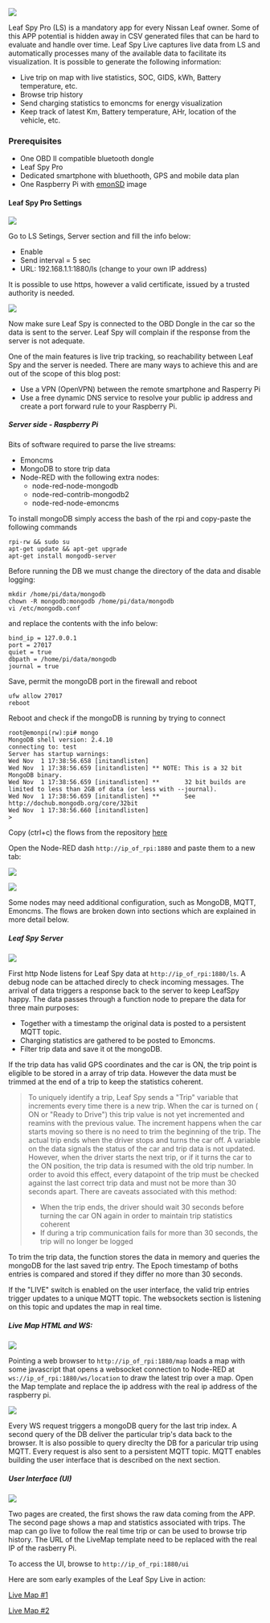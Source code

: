 
![](https://lh3.googleusercontent.com/CsLHWdHVCAt-KWosWwc9-U9d_5u-2AwKIA5Yspvs9L9l-1WvFBqrrtVBkw766DT01YPL80Mn1mgPjrkYWK_gCjqswhHi05O1NKdt_l00czVyBYA4BrTskUvk5D7nyN4kc3E-RCVl149SK3_fdVHPJplLq_2GjJcuKt6h0ktB3FyIUtuOjC8PyMH4-K5uX3bKFcKoumoq92WeG-AB8poxMcXqRfYeDrydJax_R_i7oFCGrDGi88ssbCChICJ-oxM3z0g37LO5c0QWPof7TH2AJ6am_bEZpnZdi4LaTfOMDGxyJgZpse7iBtqvUNpb9eAHG-7IC5I740IGKe0TGcp3gRwolPkYuHZgZhsKhKR7XFroSdavnfZ8bW1w4QVhXre6HsIMg0rqWK5tfsKEIGk-EUpfqbCIKrikobcNTJEdiouO81z1Ibav5dGu_yxgIDUth9mbsKnwRXmIJOCilmNo2Cj_W9uXMuldJSa2qf7pGKrXn3pSJ7G_pV5ynugSy6i1FVnfCLVzi9y2tYgIWU-lMYxn1jkkOjAr5jDDIp55KheO100zPxxJEgW6-G9hvHKG9qmwRfKUeugD02OTfrPkMlgM56O9-zY2PW0V50qW1Q9_nNHfwXSyY1cyLun8G80mv2_OLeZUlJI3NEfUZT34cJtkkphr7SnSZc4=w874-h233-no)

Leaf Spy Pro (LS) is a mandatory app for every Nissan Leaf owner. Some of this APP potential is hidden away in CSV generated files that can be hard to evaluate and handle over time.
Leaf Spy Live captures live data from LS and automatically processes many of the available data to facilitate its visualization.
It is possible to generate the following information:
- Live trip on map with live statistics, SOC, GIDS, kWh, Battery temperature, etc.
- Browse trip history
- Send charging statistics to emoncms for energy visualization
- Keep track of latest Km, Battery temperature, AHr, location of the vehicle, etc.





### Prerequisites

- One OBD II compatible bluetooth dongle
- Leaf Spy Pro
- Dedicated smartphone with bluethooth, GPS and mobile data plan
- One Raspberry Pi with [emonSD](https://github.com/openenergymonitor/emonpi/wiki/emonSD-pre-built-SD-card-Download-&-Change-Log) image 


#### Leaf Spy Pro Settings


![](https://lh3.googleusercontent.com/U3IWT1p4BnRmnbstUZ4a9926tldol-9HhCu2cBdK4Qr7e_Vqbzw58FEcwhbyWnEbivXX3Zz5Ah5JyuuFnkQakC2z42wc5QMuBYfcNi_fNthWn4y2eLl9ykfgPJUraTXmBm_X7lcMthVQhl51AgYLTg3X7Y6OXmTdH3ZLVd5IN8q8p9TK3K7kNQ3h1goLQG4Hdq5fk46x1Dzi0bk_XajALUa7tLyU7L1BbdGpTC2mhQcQVaDzxxHyvhtwtMaU_PaudxqWdvxwwMaXZWKo6Lx-5T-_JDQk8QylSEY6cbV25mMUG5b93ynepFfpfn8nAuEPQRHRWzZ5XlUU-5K7J4GScTo5Dt8PkibhRzetSpsMaWNkZ8ocni9XvTAkOOb60LjPtVsmnZpdVAD_GT-NUA3Rm8uqXXQlpklS1RikI3bibAHDi_rHriMKVNtUXr1rgEQbBF3Fmr4U_uJ9tx2SFoakIGBuriJ5NYEkwCiXHVyEEKNAkJ7BqEdwaaHKJNTO8QchVVJCgil-Fmm2K3VaUWogVlrKLbF8ktUK8rCOmXRhrHe8TI2rnIDHvJt47vh0Wa_kzfZC4YdcbqW8nrOT0SA85hBNlf4Si_BhbodLfaEXUWmI4ZqL0qGE-_IUTiOb0lYyvJlnLanZ6zG_O3Ifg4Zi5YN2iS1CzdEFqNo=w429-h364-no)

Go to LS Setings, Server section and fill the info below:

- Enable
- Send interval = 5 sec
- URL: 192.168.1.1:1880/ls (change to your own IP address)

It is possible to use https, however a valid certificate, issued by a trusted authority is needed.


![](https://lh3.googleusercontent.com/91wQlgf2gKfSZ-OmDvldh1GVEYHFWppWFOUDFdg7UVEeCvLLBOuzcdxVFji7V0iW5qKAfVW8Nswnhv32zo0l4zUipWbHNvT4bnbPulIPv75CwnYwXyuFfG-zY3FlCrhYijO-X-dlU1qlLYFIU8rvW7FA5D0RNWIdY4IaUa-70pUyficXUkEn0TmE4yelzvScs-tX6m5Ge6bEeq1OoufQf_hXL0yg08NlGqNtwlg64sYFtjP0DqB3G6xkjj-sML_HK-d9DPXpA-l8H2Q8pEVW62c2fKP6W1PmV37nTM1duvhCn6vdp04ZAM4AKxc_PFiiuD3W2A8UFI2-gRVs5A7Dnl5CMjgCW0-J8dBslkdts9H0axYtux0-kf_kyTkxb1uZCOymPAEYORxtGpDtYNgu-NYEKaQ3-Lt0gbLpZIZhJKd-nwnX4kDMCBZrln0HaN3qbnJDvQ3SyUsP_BCNtjfGOhW0-choZob5gHQoKvS4NRUDfheKOV9IxJxU6RO9H17_wQNde1zTaE93dvqKjWgPQcRxLbh9ufxha3wY3yR0JF8Upcbz-omZaVaZcsA-pD0zfGETWFIHPCFfLi_uHPtV46HRgcuzC0d6lBn3s3cGIoIDpfUMPm1v1An5YkSYeYTkguuGgdme5LpaWTEmhbwrLiCKg7hw1X0JtX8=w822-h417-no)

Now make sure Leaf Spy is connected to the OBD Dongle in the car so the data is sent to the server. 
Leaf Spy will complain if the response from the server is not adequate. 


One of the main features is live trip tracking, so reachability between Leaf Spy and the server is needed. There are many ways to achieve this and are out of the scope of this blog post:

- Use a VPN (OpenVPN) between the remote smartphone and Rasperry Pi
- Use a free dynamic DNS service to resolve your public ip address and create a port forward rule to your Raspberry Pi.






##### Server side - Raspberry Pi

Bits of software required to parse the live streams:

- Emoncms
- MongoDB to store trip data
- Node-RED with the following extra nodes:
  - node-red-node-mongodb
  - node-red-contrib-mongodb2
  - node-red-node-emoncms

  
To install mongoDB simply access the bash of the rpi and copy-paste the following commands  

```
rpi-rw && sudo su
apt-get update && apt-get upgrade
apt-get install mongodb-server
```

Before running the DB we must change the directory of the data and disable logging:

```
mkdir /home/pi/data/mongodb
chown -R mongodb:mongodb /home/pi/data/mongodb
vi /etc/mongodb.conf
```

and replace the contents with the info below:

```
bind_ip = 127.0.0.1
port = 27017
quiet = true
dbpath = /home/pi/data/mongodb
journal = true
```



Save, permit the mongoDB port in the firewall and reboot


```
ufw allow 27017
reboot
```
Reboot and check if the mongoDB is running by trying to connect

```
root@emonpi(rw):pi# mongo 
MongoDB shell version: 2.4.10
connecting to: test
Server has startup warnings: 
Wed Nov  1 17:38:56.658 [initandlisten] 
Wed Nov  1 17:38:56.659 [initandlisten] ** NOTE: This is a 32 bit MongoDB binary.
Wed Nov  1 17:38:56.659 [initandlisten] **       32 bit builds are limited to less than 2GB of data (or less with --journal).
Wed Nov  1 17:38:56.659 [initandlisten] **       See http://dochub.mongodb.org/core/32bit
Wed Nov  1 17:38:56.660 [initandlisten] 
> 

```


Copy (ctrl+c) the flows from the repository [here](https://github.com/apreb/leafspy-live/blob/master/Node-RED%20flows/flow)

Open the Node-RED dash `http://ip_of_rpi:1880` and paste them to a new tab:

![](https://lh3.googleusercontent.com/B1UDLos9pw9D8XyQI4Fg-0Ax7f67QbTm9aFyES5MjGWQ2cRjkeg2j4y7cSTLdDSVTiUq0wxlkWsQCKRzsJFvzlPHuSBNGZYi72slify-2gokJNdontUGZiTyuaKqzlhAVRgcjJTIYg14BRID3GblKc1KYmnZ9qH2ceSiAXi4o6WYbfNrLcDTKva1oEeQyYKxZn6C6ItdI3z392hx0QD8py86x2r9YPbHa4UkuyfBSLcVyV7hePynxd2ekMA_NYOaaP049yKqcmH_bevGwh_PEELHkoGyBNGADkEsZlr6SRmWi4xNPW-bb27DtoetITTS5PCMTlAZ03lzguuLtUzQmR-m_zxsGx1vkaQxHT517SASNNxDUJr5SbJ6i9iv7Cq586AbqqtL-ZjzgrqL2etuun_oYzOxOF87LHzCq0iRzI8pXdv7LREu6j-wpLUinDvnhuGht-6bTttgIIl8VVvjmhk2wtcg3ORYMJQgkbB0UGRgBBdcgQFLU9xziQ3cktyFQ9D4ESw2OhtiwaryoCBBo18EYXhyhaJSwp3X7Z_IhCr0CbXloRBFxeuxGkHJIm0LaOxxlmf78zKm97S3Xou2kbqsh1hKLHGpAKI-4_Ho-4dAWmY7gy9Qj6XIC06JXmsfMzHxJCpem4w6Xj728MW3a4T7CFgSHPhWc_w=w475-h162-no)

![](https://lh3.googleusercontent.com/n5CaQPr_hCPqOOCKnLhB56JNPY2AKprieC0plETFcs2kj8jLcZGmdTA1Y36DWHjAgrrQT74J7BCo1jKZjfUAUIs2hnhVcc9E1NCnfmdAMVYFJ_PvirciTNMnF-waOtwtxOpSEPguYx9ibrGU6hfhCYTqTF3cIH1SoKbdzUEieuYLr62a9c3pPG4rkGLS-GW8hKC4JMBtupmO5SerxA4BHL0OyJaKZN-sEVetoRVFqlrIydrfxvOCy9Tv3QImn1oLKIwJ2qmp38dEC1H1LGom3rykCgGXqQ-zVbQKas1cJ2vp9GkBCGVwJf5_hDZHhx_ajLBHpratjEm5un2q7ETBCEvHeqVkqP6MxQ4FIn96lJ_wZBnm3CwGj1p4vH4HcCMwgkWIp5D7AAdHmBzwvmI4cHMhOkclkHlIK5PUczZMvH8ZE9xv0yJVrVUFhdmgqmZ63V0TCYKk5exoPOPURKdw3Cz8GQpIp4rGNubYkPat54tH9kWWPgv2ohMxb5TrKMtGf349FEVNzl2434410qn3DrZ7Y6Bubdby25fs7xHAiHLAXhzk8gKPpX7uPt1vArIa1pE5pkBPZ4Q9ZYCHSD8Xj786KW0kMswZaUnxwcdLoiR9L5fD9unS-K5-lRrFSckeFFLhZekKIWRrUKl5_euLuYMZDo1iZG0g1Ys=w947-h459-no)


Some nodes may need additional configuration, such as MongoDB, MQTT, Emoncms.
The flows are broken down into sections which are explained in more detail below.



##### Leaf Spy Server

![](https://lh3.googleusercontent.com/zUiJtrK95MObSq_orQsD-u0aEEzoBqOJpanC1Rv8Zevv8rEWJtJWJpV_F6vWac8U1Wt55xaQx-QPCuH-JpS084fhQEUxys8no71tRnCzAxypUZHGuOYtRuMpxYgIH4nkqTn37U64v81Hvvu0EFVVjGBJQhQ-hQdtQgaoThnTs0SdUz6Hs5CDtvCyVZH-D2Gjlkv97Dw9vG65Pt0q-8mUNNdz4oKOpiWRT3oe1hgiAchDhSMxEYhP5_JSzkDbSPRoo_HE6D3aZ1N54yEcrCVXj09uCqMblW42_f50UNQ7mtU_W6giE36hUq0zC11ZbBuuI_BgXISVW-yN4njJLydB55hUktYjWop0gX6sMzQR9_2amtTn8gJPOUSwk8emOLLDcFVCHhpZoy_xvSStrAnwx0BT2izh57ifCNpzqAmeFK8bPNt0JhSYZnso77Qt2SDFRbdk7-Oaulrye25SjnxEkoMf4ZayODJrDwg8pX1GErLS_buDOmvfkSJLI-BzHDkZ0j1zT6hRW-Zg7MeaVLlOUMgXurBhzOFn_8QCe323ela_9UodP4r2EiNiIT-k3diYBrN5c7EiMlhoSd8kqgqtwDsqfQ9UV-_DrHBA3RrmYzSnLzHAAkhm1ZrXNVW5emuWmNt4_KA_6SFtBKde5vl8fqxcq4DJME_nPlc=w720-h394-no)

First http Node listens for Leaf Spy data at `http://ip_of_rpi:1880/ls`. A debug node can be attached direcly to check incoming messages.
The arrival of data triggers a response back to the server to keep LeafSpy happy. The data passes through a function node to prepare the data for three main purposes:

 - Together with a timestamp the original data is posted to a persistent MQTT topic.
 - Charging statistics are gathered to be posted to Emoncms.
 - Filter trip data and save it ot the mongoDB.

If the trip data has valid GPS coordinates and the car is ON, the trip point is eligible to be stored in a array of trip data. However the data must be trimmed at the end of a trip to keep the statistics coherent. 


>To uniquely identify a trip, Leaf Spy sends a "Trip" variable that increments every time there is a new trip. When the car is turned on ( ON or "Ready to Drive") this trip value is not yet incremented and reamins with the previous value. The increment happens when the car starts moving so there is no need to trim the beginning of the trip. The actual trip ends when the driver stops and turns the car off. A variable on the data signals the status of the car and trip data is not updated. However, when the driver starts the next trip, or if it turns the car to the ON position, the trip data is resumed with the old trip number. In order to avoid this effect, every datapoint of the trip must be checked against the last correct trip data and must not be more than 30 seconds apart. There are caveats associated with this method:
> 
>- When the trip ends, the driver should wait 30 seconds before turning the car ON again in order to maintain trip statistics coherent
>- If during a trip communication fails for more than 30 seconds, the trip will no longer be logged 


To trim the trip data, the function stores the data in memory and queries the mongoDB for the last saved trip entry. 
The Epoch timestamp of boths entries is compared and stored if they differ no more than 30 seconds.
 
If the "LIVE" switch is enabled on the user interface, the valid trip entries trigger updates to a unique MQTT topic. The websockets section is listening on this topic and updates the map in real time.


##### Live Map HTML and WS:

![](https://lh3.googleusercontent.com/UP9p01mRo-ExQ1cV6LCyDQ0zASOE3SaIO8gVRHiSzIng5ZTOq1ElwXxgEkBSrSnj6Fs8VpTz9Yt5pla0ASkdeOSxdcuLmUIrKC0bDUuwOH3X_YdFRvgbU7ZWNb1GqPlvDjwf0lWXMDbBtzCYkJ0U3wLFOe0pNKX8hfl4RccX10K3Y6VrGVFZhLXPo6bej3bHLuU1luCiUx3hN0FWQC8_ImNogKkPXN5_7_aSCg_490tThhKxOyt24bETMUyZMDZMMwTKCFZbK6N7615VQib8cgin4IaGlB0roiYfz1nn-9eQx-_NYDmd5aEUgitH6k-izS4I3c4kBIqEbrvvQgBzNHXNytEllmiJR0rAOsWoCMbaisu2L-1F_RIjJ_L8STKm8Wtn2NQwyE7VdwAa1FjDGVGG1zoKakxStdOEJg2nE6P6SnQvD1cKpl9j08TT1Uho4HWobjP6Bryc9aFoJ8ClV6i9NxdxdkIbxXha_7MhTmocHc8iFAXx_NA_xnlK4vL02AAhQ2gYv-4hVTWmVSIjdiwNxxLwarNJgXBhz9LpXuK2N9-7QIJGlN6VmBVLAH0odYySeesrLe2-hFukBqhJJMIxv7hHnj3ZvNsOmu2ISDFGD8A-3ldC466pLKUvRvnmeD23nFrH66BjwQnUUUfUkrAixaJB1kbSUUk=w448-h120-no)

Pointing a web browser to `http://ip_of_rpi:1880/map` loads a map with some javascript that opens a websocket connection to Node-RED at `ws://ip_of_rpi:1880/ws/location` to draw the latest trip over a map.
Open the Map template and replace the ip address with the real ip address of the raspberry pi.


![](https://lh3.googleusercontent.com/nTIqV3f_4wPJNa2M4VBZpOedd_MG1d_TmNHHdAAE6FMz-PCE9Hl92bZiVsVMsclLT4DWDMYIz42jajkFUch_1rhZcpZfawEo1rt8Ky9vGpgYbaUPn-lzCl8A7B5rgqztUThrVkViyr685Wc3oZzkUw_3S8FbgnRyKhu80vDBJwh0CKSvVBw66WWt18zrCe9aAZobIvGqg35R30UoTFJOM2iaDsSgWrp_84LtpIWg0bBnLxGn1TfczrhXu0QyIIIfv9jH1qli9DKjuC8XTqNstDgtgxr09fhQM3GbjZ1Q_Nhmk_AC0SQx8UiO1JxHZqWyuUtt0TYQ5s8W5lyiRbAGRff9ZYoMY3GK6kRXUqduxO0jQPaqGzJFRaaTJRulixBqhQfazJu2VNnS8Vq9YkqVKB7iseo1PxdJ0R4m9gF0WZjBtUW4de_OX2U2Q403YRxoaqa0eTOAb2aBH3t2Vp2G4IxXj9niSCt3WsqdVFHerchuFumhUteJpjzj-cwm1FK65LDCLaICvcSBf8r7mv2HY6UO-W4HfWccyq3sGnkpvDdq3lH8HjYcxLfx9arSZ8Js1xN0ofezlDQL916Ccvr9F0OhorThb4Muo27W4hdKNfJBNsAaskRn8hj9XRQ-9rzC7j8O3jlE0syB0TsQo9jIZ4xjKwxkI4pTvL4=w709-h328-no)


Every WS request triggers a mongoDB query for the last trip index. A second query of the DB deliver the particular trip's data back to the browser.
It is also possible to query direclty the DB for a paricular trip using MQTT. Every request is also sent to a persistent MQTT topic. MQTT enables building the user interface that is described on the next section.



##### User Interface (UI)

![](https://lh3.googleusercontent.com/weGgL_NsmD23zD0fcDp-z6V2gwfpB3AD8UXxTl0wG2nspBxAGKko7pMexRedKhtxsCCxdoP868PUlWcxwuT239dwYoEnUjbpVLLuV3mQIXEHRHPJhvv8xAVI5q-dFG8V5pULf4XThAtpYkRm9-RfoChpCgE78GGO5GbzhxIAuVcg_ks8_HkgLbaa3jEa4V-kBpXC1pqNX4Ncz7HVajNIRUgwNEpj7djv18ir96sPN_fCtRSTCqY24ISiGC53X8vvrEJqtuigis8gQUCVKU6doythrb0KLZxUafXGm-xpZQ3WDb_e37Z8rMIBTCtoMG0Pl1F0etB2hcs2MExzwTH1x7_F7W29cKA4mUcoqysKVJu3ufz3HpIlZi9i1bIsZHAjFUVFjz-nrvvjKr4loH1BjgmSux7eXwPu58_UHG-uqK-o7FOPK_GnYAyx6t7PNff-q6nIrEKkd56uyyIi0Diom0P2i6UedrYYfWh6boCmSl2z7FfGT-M-RHVv-GxlpwTtB7SNHofFCuE3amFyksFvDViVmTBZqk_jP93nuHpvE1KEfHSoPnCug9awYmO50OKpIxyVwCAQp9AIQ_v57pO7D9i7vxwZeUyV1AIty-GwK710d3APGwBHYWPo-hOTBLpuEygh90SacjHTzCalRedPjHrJ-ZxJzx_zENE=w658-h562-no)

Two pages are created, the first shows the raw data coming from the APP. The second page shows a map and statistics associated with trips. The map can go live to follow the real time trip or can be used to browse trip history.
The URL of the LiveMap template need to be replaced with the real IP of the rasberry Pi.

To access the UI, browse to `http://ip_of_rpi:1880/ui`

Here are som early examples of the Leaf Spy Live in action:

[Live Map #1](https://www.youtube.com/watch?v=LtvB6V47V2A)

[Live Map #2](https://youtu.be/yWC1Gfmsmf4)
